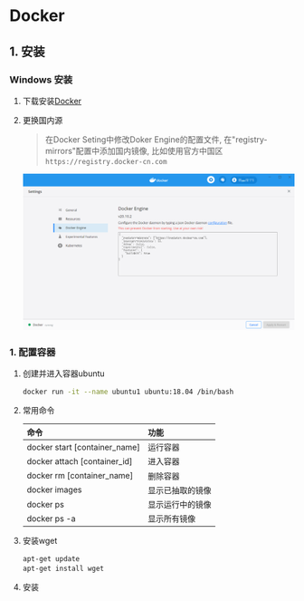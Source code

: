 # Docker

## 1. 安装

### Windows 安装

1. 下载安装[Docker](https://www.docker.com/)
2. 更换国内源
   > 在Docker Seting中修改Doker Engine的配置文件, 在"registry-mirrors"配置中添加国内镜像, 比如使用官方中国区`https://registry.docker-cn.com`

    <img src='../images/docker_setting.png'>

### 1. 配置容器

1. 创建并进入容器ubuntu

    ```bash
    docker run -it --name ubuntu1 ubuntu:18.04 /bin/bash
    ```

2. 常用命令

    | 命令                          | 功能             |
    | ----------------------------- | ---------------- |
    | docker start [container_name] | 运行容器         |
    | docker attach [container_id]  | 进入容器         |
    | docker rm [container_name]    | 删除容器         |
    | docker images                 | 显示已抽取的镜像 |
    | docker ps                     | 显示运行中的镜像 |
    | docker ps -a                  | 显示所有镜像     |

3. 安装wget

    ```bash
    apt-get update
    apt-get install wget
    ```

4. 安装
